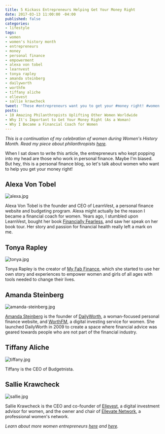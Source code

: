 ```yaml
---
title: 5 Kickass Entrepreneurs Helping Get Your Money Right
date: 2017-03-13 11:00:00 -04:00
published: false
categories:
- lifestyle
tags:
- women
- women's history month
- entrepreneurs
- money
- personal finance
- empowerment
- alexa von tobel
- learnvest
- tonya rapley
- amanda steinberg
- dailyworth
- worthfm
- tiffany aliche
- ellevest
- sallie krawcheck
tweet: 'These #entrepreneurs want you to get your #money right! #women #womenshistory'
posts:
- 10 Amazing Philanthropists Uplifting Other Women Worldwide
- Why It's Important to Get Your Money Right (As a Woman)
- Why I Became a Financial Coach for Women
---
```


*This is a continuation of my celebration of women during Women's History Month. Read my piece about philanthropists [here](https://www.maggiegermano.com/blog/10-Amazing-Philanthropists-Uplifting-Other-Women/).*

When I sat down to write this article, the entrepreneurs who kept popping into my head are those who work in personal finance. Maybe I'm biased. But hey, this is a personal finance blog, so let's talk about women who want to help you get your money right!

## Alexa Von Tobel

![alexa.jpg](/uploads/alexa.jpg)

Alexa Von Tobel is the founder and CEO of LearnVest, a personal finance website and budgeting program. Alexa might actually be the reason I became a financial coach for women. Years ago, I stumbled upon LearnVest, bought her book [Financially Fearless](https://www.amazon.com/dp/B00DTEMGF6/ref=dp-kindle-redirect?_encoding=UTF8&btkr=1), and saw her speak on her book tour. Her story and passion for financial health really left a mark on me. 

## Tonya Rapley

![tonya.jpg](/uploads/tonya.jpg)

Tonya Rapley is the creator of [My Fab Finance](www.myfabfinance.com), which she started to use her own story and experiences to empower women and girls of all ages with tools needed to change their lives. 

## Amanda Steinberg

![amanda-steinberg.jpg](/uploads/amanda-steinberg.jpg)

[Amanda Steinberg](https://www.amandasteinberg.net/) is the founder of [DailyWorth](dailyworth.com), a woman-focused personal finance website, and [WorthFM](worthfm.com), a digital investing service for women. She launched DailyWorth in 2009 to create a space where financial advice was geared towards people who are not part of the financial industry. 

## Tiffany Aliche

![tiffany.jpg](/uploads/tiffany.jpg)

Tiffany is the CEO of Budgetnista.

## Sallie Krawcheck

![sallie.jpg](/uploads/sallie.jpg)

Sallie Krawcheck is the CEO and co-founder of [Ellevest](ellevest.com), a digital investment advisor for women, and the owner and chair of [Ellevate Network](ellevatenetwork.com), a professional women's network.

*Learn about more women entrepreneurs [here](https://www.entrepreneur.com/slideshow/254071) and [here](http://fortune.com/2015/09/09/2015-most-promising-women-entrepreneurs/).*